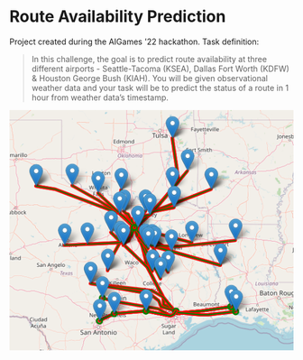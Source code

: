 # Route Availability Prediction
Project created during the AIGames '22 hackathon. Task definition:

> In this challenge, the goal is to predict route availability at three different airports -
Seattle-Tacoma (KSEA), Dallas Fort Worth (KDFW) & Houston George Bush (KIAH). You will be
given observational weather data and your task will be to predict the status of a route in 1 hour
from weather data’s timestamp.

<p align="center">
  <img src="imgs/map.png" alt="Example of airport routes"/>
</p>
